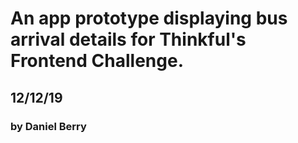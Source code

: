 # An app prototype displaying bus arrival details for Thinkful's Frontend Challenge.
## 12/12/19
### by Daniel Berry
